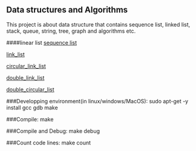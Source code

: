 Data structures and Algorithms
------------------------------

This project is about data structure that contains sequence list, linked list, stack, queue, string, tree, graph and algorithms etc.

####linear list
[sequence list](https://github.com/qomolangmaice/data.structures.algorithms/tree/master/linear_list/seq_list)

[link_list](https://github.com/qomolangmaice/data.structures.algorithms/tree/master/linear_list/link_list)

[circular_link_list](https://github.com/qomolangmaice/data.structures.algorithms/tree/master/linear_list/circular_link_list)

[double_link_list](https://github.com/qomolangmaice/data.structures.algorithms/tree/master/linear_list/double_link_list)

[double_circular_list](https://github.com/qomolangmaice/data.structures.algorithms/tree/master/linear_list/double_circular_lis)


###Developping environment(in linux/windows/MacOS): 
	sudo apt-get -y install gcc gdb make 

###Compile:
	make

###Compile and Debug:
	make debug

###Count code lines:
	make count



